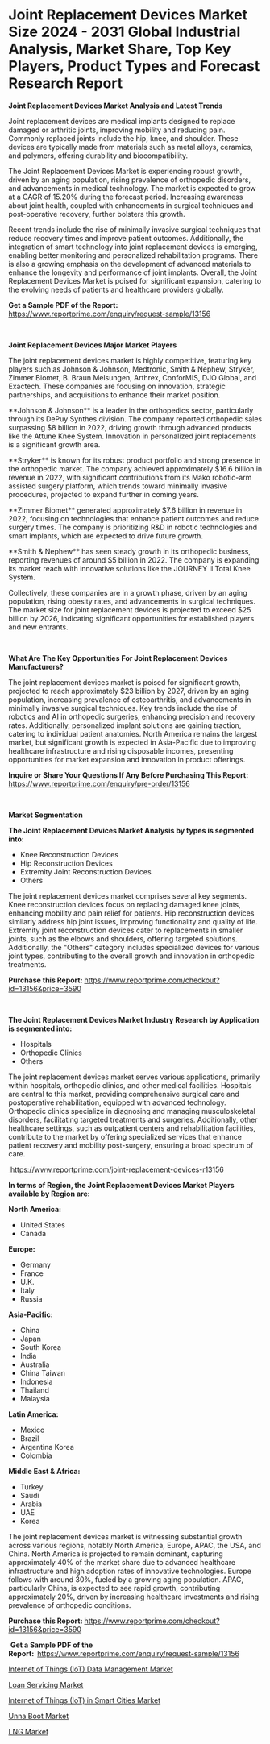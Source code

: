 <p><h1>Joint Replacement Devices Market Size 2024 - 2031 Global Industrial Analysis, Market Share, Top Key Players, Product Types and Forecast Research Report</h1></p><p><strong>Joint Replacement Devices Market Analysis and Latest Trends</strong></p>
<p><p>Joint replacement devices are medical implants designed to replace damaged or arthritic joints, improving mobility and reducing pain. Commonly replaced joints include the hip, knee, and shoulder. These devices are typically made from materials such as metal alloys, ceramics, and polymers, offering durability and biocompatibility.</p><p>The Joint Replacement Devices Market is experiencing robust growth, driven by an aging population, rising prevalence of orthopedic disorders, and advancements in medical technology. The market is expected to grow at a CAGR of 15.20% during the forecast period. Increasing awareness about joint health, coupled with enhancements in surgical techniques and post-operative recovery, further bolsters this growth.</p><p>Recent trends include the rise of minimally invasive surgical techniques that reduce recovery times and improve patient outcomes. Additionally, the integration of smart technology into joint replacement devices is emerging, enabling better monitoring and personalized rehabilitation programs. There is also a growing emphasis on the development of advanced materials to enhance the longevity and performance of joint implants. Overall, the Joint Replacement Devices Market is poised for significant expansion, catering to the evolving needs of patients and healthcare providers globally.</p></p>
<p><strong>Get a Sample PDF of the Report:&nbsp;</strong> <a href="https://www.reportprime.com/enquiry/request-sample/13156?utm_campaign=4&utm_medium=2&utm_source=Github&utm_content=ia&utm_term=28112024&utm_id=joint-replacement-devices">https://www.reportprime.com/enquiry/request-sample/13156</a></p>
<p>&nbsp;</p>
<p><strong>Joint Replacement Devices Major Market Players</strong></p>
<p><p>The joint replacement devices market is highly competitive, featuring key players such as Johnson & Johnson, Medtronic, Smith & Nephew, Stryker, Zimmer Biomet, B. Braun Melsungen, Arthrex, ConforMIS, DJO Global, and Exactech. These companies are focusing on innovation, strategic partnerships, and acquisitions to enhance their market position.</p><p>**Johnson & Johnson** is a leader in the orthopedics sector, particularly through its DePuy Synthes division. The company reported orthopedic sales surpassing $8 billion in 2022, driving growth through advanced products like the Attune Knee System. Innovation in personalized joint replacements is a significant growth area.</p><p>**Stryker** is known for its robust product portfolio and strong presence in the orthopedic market. The company achieved approximately $16.6 billion in revenue in 2022, with significant contributions from its Mako robotic-arm assisted surgery platform, which trends toward minimally invasive procedures, projected to expand further in coming years.</p><p>**Zimmer Biomet** generated approximately $7.6 billion in revenue in 2022, focusing on technologies that enhance patient outcomes and reduce surgery times. The company is prioritizing R&D in robotic technologies and smart implants, which are expected to drive future growth.</p><p>**Smith & Nephew** has seen steady growth in its orthopedic business, reporting revenues of around $5 billion in 2022. The company is expanding its market reach with innovative solutions like the JOURNEY II Total Knee System.</p><p>Collectively, these companies are in a growth phase, driven by an aging population, rising obesity rates, and advancements in surgical techniques. The market size for joint replacement devices is projected to exceed $25 billion by 2026, indicating significant opportunities for established players and new entrants.</p></p>
<p>&nbsp;</p>
<p><strong>What Are The Key Opportunities For Joint Replacement Devices Manufacturers?</strong></p>
<p><p>The joint replacement devices market is poised for significant growth, projected to reach approximately $23 billion by 2027, driven by an aging population, increasing prevalence of osteoarthritis, and advancements in minimally invasive surgical techniques. Key trends include the rise of robotics and AI in orthopedic surgeries, enhancing precision and recovery rates. Additionally, personalized implant solutions are gaining traction, catering to individual patient anatomies. North America remains the largest market, but significant growth is expected in Asia-Pacific due to improving healthcare infrastructure and rising disposable incomes, presenting opportunities for market expansion and innovation in product offerings.</p></p>
<p><strong>Inquire or Share Your Questions If Any Before Purchasing This Report:</strong> <a href="https://www.reportprime.com/enquiry/pre-order/13156?utm_campaign=4&utm_medium=2&utm_source=Github&utm_content=ia&utm_term=28112024&utm_id=joint-replacement-devices">https://www.reportprime.com/enquiry/pre-order/13156</a></p>
<p>&nbsp;</p>
<p><strong>Market Segmentation</strong></p>
<p><strong>The Joint Replacement Devices Market Analysis by types is segmented into:</strong></p>
<p><ul><li>Knee Reconstruction Devices</li><li>Hip Reconstruction Devices</li><li>Extremity Joint Reconstruction Devices</li><li>Others</li></ul></p>
<p><p>The joint replacement devices market comprises several key segments. Knee reconstruction devices focus on replacing damaged knee joints, enhancing mobility and pain relief for patients. Hip reconstruction devices similarly address hip joint issues, improving functionality and quality of life. Extremity joint reconstruction devices cater to replacements in smaller joints, such as the elbows and shoulders, offering targeted solutions. Additionally, the "Others" category includes specialized devices for various joint types, contributing to the overall growth and innovation in orthopedic treatments.</p></p>
<p><strong>Purchase this Report:&nbsp;</strong><a href="https://www.reportprime.com/checkout?id=13156&price=3590&utm_campaign=4&utm_medium=2&utm_source=Github&utm_content=ia&utm_term=28112024&utm_id=joint-replacement-devices">https://www.reportprime.com/checkout?id=13156&price=3590</a></p>
<p>&nbsp;</p>
<p><strong>The Joint Replacement Devices Market Industry Research by Application is segmented into:</strong></p>
<p><ul><li>Hospitals</li><li>Orthopedic Clinics</li><li>Others</li></ul></p>
<p><p>The joint replacement devices market serves various applications, primarily within hospitals, orthopedic clinics, and other medical facilities. Hospitals are central to this market, providing comprehensive surgical care and postoperative rehabilitation, equipped with advanced technology. Orthopedic clinics specialize in diagnosing and managing musculoskeletal disorders, facilitating targeted treatments and surgeries. Additionally, other healthcare settings, such as outpatient centers and rehabilitation facilities, contribute to the market by offering specialized services that enhance patient recovery and mobility post-surgery, ensuring a broad spectrum of care.</p></p>
<p><a href="https://www.reportprime.com/joint-replacement-devices-r13156?utm_campaign=4&utm_medium=2&utm_source=Github&utm_content=ia&utm_term=28112024&utm_id=joint-replacement-devices">&nbsp;https://www.reportprime.com/joint-replacement-devices-r13156</a></p>
<p><strong>In terms of Region, the Joint Replacement Devices Market Players available by Region are:</strong></p>
<p>
    <p> <strong> North America: </strong>
        <ul>
            <li>United States</li>
            <li>Canada</li>
        </ul>
        </p> 
    <p> <strong> Europe: </strong>
        <ul>
            <li>Germany</li>
            <li>France</li>
            <li>U.K.</li>
            <li>Italy</li>
            <li>Russia</li>
        </ul>
        </p> 
    <p> <strong> Asia-Pacific: </strong>
        <ul>
            <li>China</li>
            <li>Japan</li>
            <li>South Korea</li>
            <li>India</li>
            <li>Australia</li>
            <li>China Taiwan</li>
            <li>Indonesia</li>
            <li>Thailand</li>
            <li>Malaysia</li>
        </ul>
        </p> 
    <p> <strong> Latin America: </strong>
        <ul>
            <li>Mexico</li>
            <li>Brazil</li>
            <li>Argentina Korea</li>
            <li>Colombia</li>
        </ul>
        </p> 
    <p> <strong> Middle East & Africa: </strong>
        <ul>
            <li>Turkey</li>
            <li>Saudi</li>
            <li>Arabia</li>
            <li>UAE</li>
            <li>Korea</li>
        </ul>
    </p>
    </p>
<p><p>The joint replacement devices market is witnessing substantial growth across various regions, notably North America, Europe, APAC, the USA, and China. North America is projected to remain dominant, capturing approximately 40% of the market share due to advanced healthcare infrastructure and high adoption rates of innovative technologies. Europe follows with around 30%, fueled by a growing aging population. APAC, particularly China, is expected to see rapid growth, contributing approximately 20%, driven by increasing healthcare investments and rising prevalence of orthopedic conditions.</p></p>
<p><strong>Purchase this Report: </strong><a href="https://www.reportprime.com/checkout?id=13156&price=3590&utm_campaign=4&utm_medium=2&utm_source=Github&utm_content=ia&utm_term=28112024&utm_id=joint-replacement-devices">https://www.reportprime.com/checkout?id=13156&price=3590</a></p>
<p>&nbsp;<strong>Get a Sample PDF of the Report:&nbsp;&nbsp;</strong><a href="https://www.reportprime.com/enquiry/request-sample/13156?utm_campaign=4&utm_medium=2&utm_source=Github&utm_content=ia&utm_term=28112024&utm_id=joint-replacement-devices">https://www.reportprime.com/enquiry/request-sample/13156</a></p>
<p><strong></strong></p>
<p><p><a href="https://issuu.com/reportprime-2/docs/internet-of-things-iot-data-managem_201d8ba9804c74?utm_campaign=4&utm_medium=2&utm_source=Github&utm_content=ia&utm_term=28112024&utm_id=joint-replacement-devices">Internet of Things (IoT) Data Management Market</a></p><p><a href="https://www.linkedin.com/pulse/comprehensive-loan-servicing-market-forecast-112-cagr-growth-jsone?utm_campaign=4&utm_medium=2&utm_source=Github&utm_content=ia&utm_term=28112024&utm_id=joint-replacement-devices">Loan Servicing Market</a></p><p><a href="https://issuu.com/reportprime-2/docs/internet-of-things-iot-in-smart-cit_85f62a536b6c33?utm_campaign=4&utm_medium=2&utm_source=Github&utm_content=ia&utm_term=28112024&utm_id=joint-replacement-devices">Internet of Things (IoT) in Smart Cities Market</a></p><p><a href="https://github.com/sca704osol/Market-Research-Report-List-1/blob/main/unna-boot-market.md?utm_campaign=4&utm_medium=2&utm_source=Github&utm_content=ia&utm_term=28112024&utm_id=joint-replacement-devices">Unna Boot Market</a></p><p><a href="https://www.linkedin.com/pulse/insights-lng-industry-market-financial-status-size-revenue-analysis-qoanf?utm_campaign=4&utm_medium=2&utm_source=Github&utm_content=ia&utm_term=28112024&utm_id=joint-replacement-devices">LNG Market</a></p></p>
